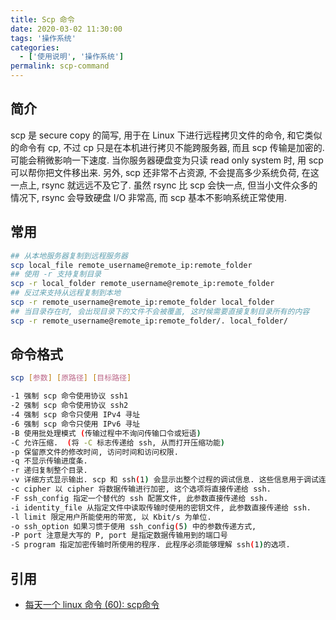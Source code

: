 ```yaml
---
title: Scp 命令
date: 2020-03-02 11:30:00
tags: '操作系统'
categories:
  - ['使用说明', '操作系统']
permalink: scp-command
---
```


## 简介

scp 是 secure copy 的简写, 用于在 Linux 下进行远程拷贝文件的命令, 和它类似的命令有 cp, 不过 cp 只是在本机进行拷贝不能跨服务器, 而且 scp 传输是加密的. 可能会稍微影响一下速度. 当你服务器硬盘变为只读 read only system 时, 用 scp 可以帮你把文件移出来. 另外, scp 还非常不占资源, 不会提高多少系统负荷, 在这一点上, rsync 就远远不及它了. 虽然 rsync 比 scp 会快一点, 但当小文件众多的情况下, rsync 会导致硬盘 I/O 非常高, 而 scp 基本不影响系统正常使用.

## 常用

```sh
## 从本地服务器复制到远程服务器
scp local_file remote_username@remote_ip:remote_folder
## 使用 -r 支持复制目录
scp -r local_folder remote_username@remote_ip:remote_folder
## 反过来支持从远程复制到本地
scp -r remote_username@remote_ip:remote_folder local_folder
## 当目录存在时, 会出现目录下的文件不会被覆盖, 这时候需要直接复制目录所有的内容
scp -r remote_username@remote_ip:remote_folder/. local_folder/
```

<!-- more -->

## 命令格式

```sh
scp [参数] [原路径] [目标路径]

-1 强制 scp 命令使用协议 ssh1
-2 强制 scp 命令使用协议 ssh2
-4 强制 scp 命令只使用 IPv4 寻址
-6 强制 scp 命令只使用 IPv6 寻址
-B 使用批处理模式 (传输过程中不询问传输口令或短语)
-C 允许压缩.  (将 -C 标志传递给 ssh, 从而打开压缩功能)
-p 保留原文件的修改时间, 访问时间和访问权限.
-q 不显示传输进度条.
-r 递归复制整个目录.
-v 详细方式显示输出. scp 和 ssh(1) 会显示出整个过程的调试信息. 这些信息用于调试连接, 验证和配置问题.
-c cipher 以 cipher 将数据传输进行加密, 这个选项将直接传递给 ssh.
-F ssh_config 指定一个替代的 ssh 配置文件, 此参数直接传递给 ssh.
-i identity_file 从指定文件中读取传输时使用的密钥文件, 此参数直接传递给 ssh.
-l limit 限定用户所能使用的带宽, 以 Kbit/s 为单位.
-o ssh_option 如果习惯于使用 ssh_config(5) 中的参数传递方式,
-P port 注意是大写的 P, port 是指定数据传输用到的端口号
-S program 指定加密传输时所使用的程序. 此程序必须能够理解 ssh(1)的选项.
```

## 引用

- [每天一个 linux 命令 (60): scp命令](https://www.cnblogs.com/peida/archive/2013/03/15/2960802.HTML)
